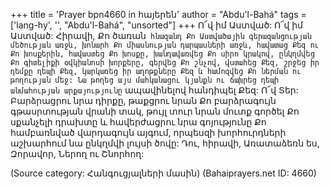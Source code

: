 +++
title = 'Prayer bpn4660 in հայերեն'
author = "Abdu'l-Bahá"
tags = ['lang-hy', '', "Abdu'l-Bahá", "unsorted"]
+++
Ո՜վ իմ Աստված: Ո՜վ իմ Աստված: Հիրավի, Քո ծառան` հնազանդ Քո Աստվածային գերազանցության մեծության առջև, խոնարհ Քո միասնության դարպասների առջև, հավատաց Քեզ ու Քո խոսքերին, հավաստեց Քո խոսքը, խանդավառվեց Քո սիրո կրակով, ընկղմվեց Քո գիտելիքի օվկիանոսի խորքերը, գերվեց Քո շնչով, վստահեց Քեզ, շրջեց իր դեմքը դեպի Քեզ, կարկառեց իր աղոթքները Քեզ և համոզվեց Քո ներման ու թողության մեջ: Նա թողեց այս մահկանացու կյանքն ու ճախրեց դեպի անմահության արքայությունը` ապավինելով հանդիպել Քեզ:
	Ո՜վ Տեր: Բարձրացրու նրա դիրքը, թաքցրու նրան Քո բարձրագույն գթասրտության վրանի տակ, թույլ տուր նրան մուտք գործել Քո սքանչելի դրախտը և հավերժացրու նրա գոյությունը Քո համբառնված վարդագույն այգում, որպեսզի խորհուրդների աշխարհում նա ընկղմվի լույսի ծովը:
	Դու, հիրավի, Առատաձեռն ես, Զորավոր, Ներող ու Շնորհող:

(Source category: Հանգուցյալների մասին)
(Bahaiprayers.net ID: 4660)
